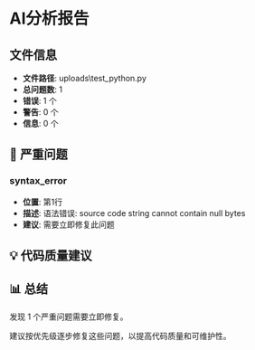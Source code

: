 # AI分析报告

## 文件信息

- **文件路径**: uploads\test_python.py
- **总问题数**: 1
- **错误**: 1 个
- **警告**: 0 个
- **信息**: 0 个

## 🚨 严重问题

### syntax_error
- **位置**: 第1行
- **描述**: 语法错误: source code string cannot contain null bytes
- **建议**: 需要立即修复此问题

## 💡 代码质量建议


## 📊 总结

发现 1 个严重问题需要立即修复。

建议按优先级逐步修复这些问题，以提高代码质量和可维护性。
